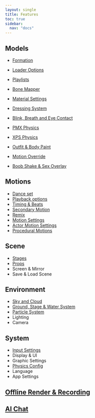 ```yaml
---
layout: single
title: Features
toc: true
sidebar:
  nav: "docs"
---
```


## Models
* [Formation](/dancexr/features/formation)
* [Loader Options](/dancexr/features/loader_options)
* [Playlists](/dancexr/features/actor_playlist)

* [Bone Mapper](/dancexr/bone_mapper.md)
* [Material Settings](/dancexr/material_settings.md)
* [Dressing System](/dancexr/optionals.md)
* [Blink, Breath and Eye Contact](/dancexr/eyecontact.md)
* [PMX Physics](/dancexr/features/pmx_physics)
* [XPS Physics](/dancexr/features/xps_physics)
* [Outfit & Body Paint](/dancexr/features/outfit_body_paint)
* [Motion Override](/dancexr/features/motion_override)
* [Boob Shake & Sex Overlay](/dancexr/features/boob_shake_sex_overlay)

## Motions
* [Dance set](/dancexr/features/dance_set)
* [Playback options](/dancexr/features/playback_options)
* [Timing & Beats](/dancexr/music_timing)
* [Secondary Motion](/dancexr/features/secondary_motion)
* [Remix](/dancexr/features/remix)
* [Motion Settings](/dancexr/features/motion_settings)
* [Actor Motion Settings](/dancexr/features/actor_motion_settings)
* [Procedural Motions](/dancexr/features/procedural_motions)

## Scene
* [Stages](/dancexr/features/stages)
* [Props](/dancexr/features/props)
* Screen & Mirror
* Save & Load Scene

## Environment
* [Sky and Cloud](/dancexr/skymap)
* [Ground, Stage & Water System](/dancexr/features/ground)
* [Particle System](/dancexr/features/particles)
* Lighting
* Camera

## System
* [Input Settings](/dancexr/controls)
* Display & UI
* Graphic Settings
* [Physics Config](/dancexr/features/system_physics)
* Language
* App Settings

## [Offline Render & Recording](/dancexr/creator.md)

## [AI Chat](/dancexr/ai_chat)

